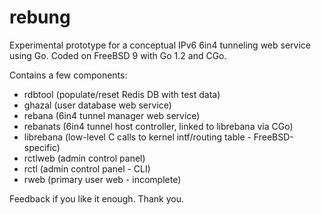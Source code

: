rebung
======

Experimental prototype for a conceptual IPv6 6in4 tunneling web service using Go. Coded on FreeBSD 9 with Go 1.2 and CGo.

Contains a few components:
- rdbtool (populate/reset Redis DB with test data)
- ghazal (user database web service)
- rebana (6in4 tunnel manager web service)
- rebanats (6in4 tunnel host controller, linked to librebana via CGo)
- librebana (low-level C calls to kernel intf/routing table - FreeBSD-specific)
- rctlweb (admin control panel)
- rctl (admin control panel - CLI)
- rweb (primary user web - incomplete)

Feedback if you like it enough. Thank you.

